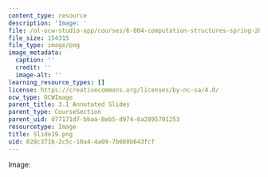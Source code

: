 ```yaml
---
content_type: resource
description: 'Image: '
file: /ol-ocw-studio-app/courses/6-004-computation-structures-spring-2017/028c371b2c5c10a44a097b088b643fcf_Slide19.png
file_size: 154315
file_type: image/png
image_metadata:
  caption: ''
  credit: ''
  image-alt: ''
learning_resource_types: []
license: https://creativecommons.org/licenses/by-nc-sa/4.0/
ocw_type: OCWImage
parent_title: 3.1 Annotated Slides
parent_type: CourseSection
parent_uid: d77171d7-bbaa-8eb5-d974-6a2895701253
resourcetype: Image
title: Slide19.png
uid: 028c371b-2c5c-10a4-4a09-7b088b643fcf
---
```

Image: 
